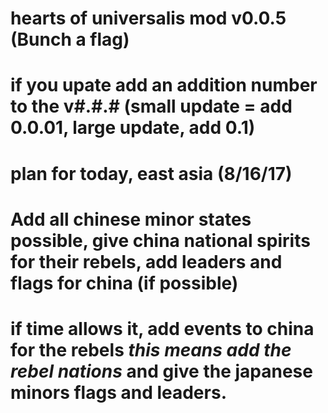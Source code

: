 # hearts of universalis mod v0.0.5 (Bunch a flag)
# if you upate add an addition number to the v#.#.# (small update = add 0.0.01, large update, add 0.1)
# plan for today, east asia (8/16/17)
# Add all chinese minor states possible, give china national spirits for their rebels, add leaders and flags for china (if possible)
# if time allows it, add events to china for the rebels *this means add the rebel nations* and give the japanese minors flags and leaders.

